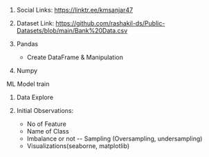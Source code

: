 1. Social Links: https://linktr.ee/kmsanjar47
2. Dataset Link: https://github.com/rashakil-ds/Public-Datasets/blob/main/Bank%20Data.csv


1. Pandas
    - Create DataFrame & Manipulation
    
2. Numpy

ML Model train


1. Data Explore



2. Initial Observations:
    - No of Feature 
    - Name of Class
    - Imbalance or not -- Sampling (Oversampling, undersampling)
    - Visualizations(seaborne, matplotlib)
